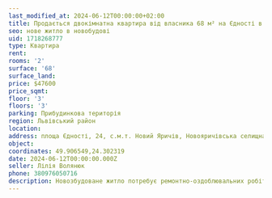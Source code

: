 ```yaml
---
last_modified_at: 2024-06-12T00:00:00+02:00
title: Продається двокімнатна квартира від власника 68 м² на Єдності в центрі с.м.т. Новий Яричів
seo: нове житло в новобудові
uid: 1718268777
type: Квартира
rent:
rooms: '2'
surface: '68'
surface_land:
price: $47600
price_sqmt:
floor: '3'
floors: '3'
parking: Прибудинкова територія
region: Львівський район
location:
address: площа Єдності, 24, с.м.т. Новий Яричів, Новояричівська селищна територіальна громада
object:
coordinates: 49.906549,24.302319
date: 2024-06-12T00:00:00.000Z
seller: Лілія Волянюк
phone: 380976050716
description: Новозбудоване житло потребує ремонтно-оздоблювальних робіт
---
```

